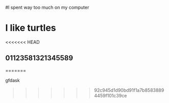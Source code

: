 #I spent way too much on my computer

# I like turtles

<<<<<<< HEAD
## 01123581321345589
=======


gfdask
>>>>>>> 92c945d1d90bd91f1a7b85838894459f101c39ce
